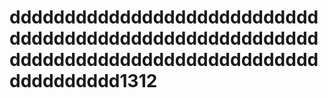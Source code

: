 # dddddddddddddddddddddddddddddddddddddddddddddddddddddddddddddddddddddddddddddddddddddddddddddd1312